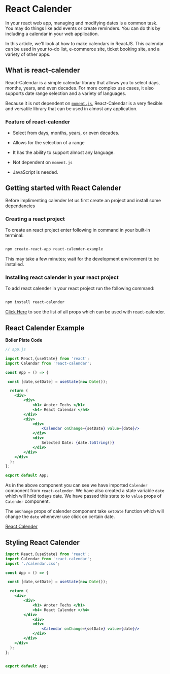 # React Calender

In your react web app, managing and modifying dates is a common task.  You may do things like add events or create reminders. You can do this by including a calendar in your web application. 

In this article, we'll look at how to make calendars in ReactJS. This calendar can be used in your to-do list, e-commerce site, ticket booking site, and a variety of other apps.


## What is react-calender 

React-Calendar is a simple calendar library that allows you to select days, months, years, and even decades.  For more complex use cases, it also supports date range selection and a variety of languages.

Because it is not dependent on [`moment.js`](https://momentjs.com/), React-Calendar is a very flexible and versatile library that can be used in almost any application. 

### Feature of react-calender

- Select from days, months, years, or even decades.

- Allows for the selection of a range

- It has the ability to support almost any language.

- Not dependent on `moment.js`

- JavaScript is needed. 

## Getting started with React Calender

Before implimenting calender let us first create an project and install some dependancies

### Creating a react project

To create an react project enter following in command in your built-in terminal:

```sh

npm create-react-app react-calender-example

```

This may take a few minutes; wait for the development environment to be installed. 

### Installing react calender in your react project

To add react calender in your react project run the following command:

```sh

npm install react-calender

```

[Click Here](https://github.com/wojtekmaj/react-calendar) to see the list of all props which can be used with react-calender.


## React Calender Example

**Boiler Plate Code**

```jsx
// app.js

import React,{useState} from 'react';
import Calendar from 'react-calendar';

const App = () => {

 const [date,setDate] = useState(new Date());

  return (
    <div>
        <div>
            <h1> Anoter Techs </h1>
            <h4> React Calendar </h4>
        </div>
        <div>
            <div>
                <Calendar onChange={setDate} value={date}/>
            </div>
            <div>
                Selected Date: {date.toString()}
            </div>
        </div>
    </div>
  );
};

export default App;

```

As in the above component you can see we have imported `Calender` component from `react-calender`.
We have also created a state variable `date` which will hold todays date. We have passed this state to to `value` props of `Calender` component.

The `onChange` props of calender component take `setDate` function which will change the `date` whenever use click on certain date.

[React Calender](./calender.png)

## Styling React Calender

```jsx
import React,{useState} from 'react';
import Calendar from 'react-calendar';
import './calendar.css';

const App = () => {

 const [date,setDate] = useState(new Date());

  return (
    <div>
        <div>
            <h1> Anoter Techs </h1>
            <h4> React Calender </h4>
        </div>
            <div>
            <div>
                <Calendar onChange={setDate} value={date}/>
            </div>
        </div>
    </div>
  );
};


export default App;


```
